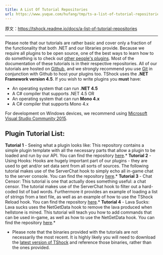```yaml
---
title: A List Of Tutorial Repositories
url: https://www.yuque.com/hufang/tmp/ts-a-list-of-tutorial-repositories
---
```


原文：<https://tshock.readme.io/docs/a-list-of-tutorial-repositories>

***

Please note that our tutorials are rather basic and cover only a fraction of the functionality that both .NET and our libraries provide. Because we require all plugins to be open source, one of the best ways to learn how to do something is to check out [other people's plugins](https://tshock.co/xf/index.php?resources/).
Most of the documentation of these tutorials is in their respective repositories.
All of our tutorials are hosted on [Github](https://github.com/), and we strongly recommend you use [Git](https://www.git-scm.com/) in conjunction with Github to host your plugins too.
TShock uses the **.NET Framework version 4.5**. If you wish to write plugins you **must** have:

- An operating system that can run .**NET 4.5**
- A C# compiler that supports .NET 4.5
  OR
- An operating system that can run **Mono 4.x**
- A C# compiler that supports Mono 4.x

For development on Windows devices, we recommend using [Microsoft Visual Studio Community 2015](https://www.microsoft.com/en-us/download/details.aspx?id=48146). <a name="DlaiV"></a>

## Plugin Tutorial List:

**Tutorial 1** - Seeing what a plugin looks like:
This repository contains a simple plugin template with all the necessary parts that allow a plugin to be loaded and run by our API.
You can find the repository [here](https://github.com/TShockResources/PluginTemplate).*
**Tutorial 2** - Using Hooks:
Hooks are hugely important part of our plugins - they are used to get and/or set data sent from all sorts of sources.
The following tutorial makes use of the ServerChat hook to simply echo all in-game chat to the server console.
You can find the repository [here](https://github.com/TShockResources/ServerHooksExample).*
**Tutorial 3** - Chat Censor:
This tutorial is one that actually does something useful: a chat censor.
The tutorial makes use of the ServerChat hook to filter out a hard-coded list of bad words.
Furthermore it provides an example of loading a list of strings from a text file, as well as an example of how to use the TShock Reload hook.
You can find the repository [here](https://github.com/TShockResources/ChatCensor).*
**Tutorial 4** - Lava Sucks:
Lava sucks uses the NetGetData hook to remove the lava produced when hellstone is mined.
This tutorial will teach you how to add commands that can be used in-game, as well as how to use the NetGetData hook.
You can find the repository [here](https://github.com/TShockResources/LavaSucks).*

- Please note that the binaries provided with the tutorials are not necessarily the most recent. It is highly likely you will need to download the [latest version of TShock](https://github.com/NyxStudios/TShock/releases/tag/v4.3.20) and reference those binaries, rather than the ones provided.
